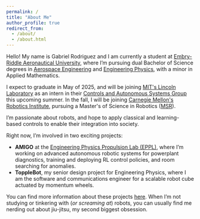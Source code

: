 ```yaml
---
permalink: /
title: "About Me"
author_profile: true
redirect_from: 
  - /about/
  - /about.html
---
```


Hello! My name is Gabriel Rodriguez and I am currently a student at [Embry-Riddle Aeronautical University](https://erau.edu/), where I’m pursuing dual Bachelor of Science degrees in [Aerospace Engineering](https://daytonabeach.erau.edu/college-engineering/aerospace) and [Engineering Physics](https://daytonabeach.erau.edu/college-arts-sciences/physical-sciences), with a minor in Applied Mathematics. 

I expect to graduate in May of 2025, and will be joining [MIT's Lincoln Laboratory](https://www.ll.mit.edu/) as an intern in their [Controls and Autonomous Systems Group](https://www.ll.mit.edu/r-d/engineering/control-and-autonomous-systems-engineering) this upcoming summer. In the fall, I will be joining [Carnegie Mellon's Robotics Institute](https://www.ri.cmu.edu/), pursuing a Master's of Science in Robotics ([MSR](https://www.ri.cmu.edu/education/academic-programs/master-of-science-robotics/)).  

I’m passionate about robots, and hope to apply classical and learning-based controls to enable their integration into society. 

Right now, I’m involved in two exciting projects:
- **AMIGO** at the [Engineering Physics Propulsion Lab (EPPL)](https://www.linkedin.com/company/eppl-erau-db), where I’m working on advanced autonomous robotic systems for powerplant diagnostics, training and deploying RL control policies, and room searching for anomalies.
- **ToppleBot**, my senior design project for Engineering Physics, where I am the software and communications engineer for a scalable robot cube actuated by momentum wheels.

You can find more information about these projects [here](https://gabearod2.github.io/projects/). When I’m not studying or tinkering with (*or screaming at*) robots, you can usually find me nerding out about jiu-jitsu, my second biggest obsession. 

